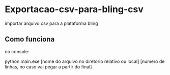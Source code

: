 # Exportacao-csv-para-bling-csv

importar arquivo csv para a plataforma bling

## Como funciona

no console:

python main.exe [nome do arquivo no diretorio relativo ou local] [numero de linhas, no caso vai pegar a partir do final]